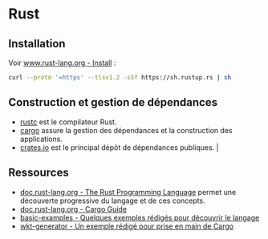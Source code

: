 # Rust

## Installation

Voir [www.rust-lang.org - Install](https://www.rust-lang.org/tools/install) :

```bash
curl --proto '=https' --tlsv1.2 -sSf https://sh.rustup.rs | sh
```

## Construction et gestion de dépendances

* [rustc](https://doc.rust-lang.org/rustc/) est le compilateur Rust.
* [cargo](https://doc.rust-lang.org/cargo/) assure la gestion des dépendances et la construction des applications.
* [crates.io](https://crates.io/) est le principal dépôt de dépendances publiques.                |

## Ressources

* [doc.rust-lang.org - The Rust Programming Language](https://doc.rust-lang.org/book/) permet une découverte progressive du langage et de ces concepts.
* [doc.rust-lang.org - Cargo Guide](https://doc.rust-lang.org/cargo/guide/index.html)
* [basic-examples - Quelques exemples rédigés pour découvrir le langage](basic-examples/README.md)
* [wkt-generator - Un exemple rédigé pour prise en main de Cargo](wkt-generator/README.md)
